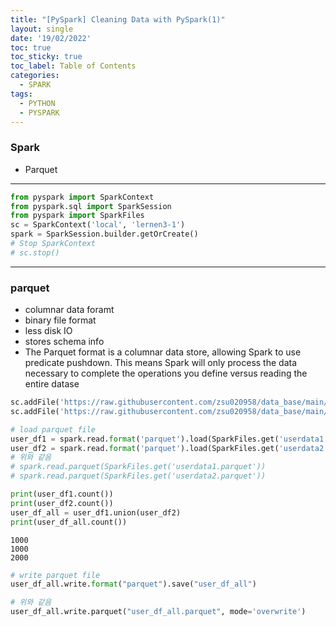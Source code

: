 ```yaml
---
title: "[PySpark] Cleaning Data with PySpark(1)"
layout: single
date: '19/02/2022'
toc: true
toc_sticky: true
toc_label: Table of Contents
categories:
  - SPARK
tags:
  - PYTHON
  - PYSPARK
---
```


### Spark
* Parquet

---


```python
from pyspark import SparkContext
from pyspark.sql import SparkSession
from pyspark import SparkFiles
sc = SparkContext('local', 'lernen3-1')
spark = SparkSession.builder.getOrCreate()
# Stop SparkContext
# sc.stop()
```

---

### parquet
* columnar data foramt
* binary file format
* less disk IO
* stores schema info
* The Parquet format is a columnar data store, allowing Spark to use predicate pushdown. This means Spark will only process the data necessary to complete the operations you define versus reading the entire datase


```python
sc.addFile('https://raw.githubusercontent.com/zsu020958/data_base/main/Python/cleaning_data_in_pyspark/userdata1.parquet')
sc.addFile('https://raw.githubusercontent.com/zsu020958/data_base/main/Python/cleaning_data_in_pyspark/userdata2.parquet')

# load parquet file
user_df1 = spark.read.format('parquet').load(SparkFiles.get('userdata1.parquet'))
user_df2 = spark.read.format('parquet').load(SparkFiles.get('userdata2.parquet'))
# 위와 같음
# spark.read.parquet(SparkFiles.get('userdata1.parquet'))
# spark.read.parquet(SparkFiles.get('userdata2.parquet'))
```

                                                                                    


```python
print(user_df1.count())
print(user_df2.count())
user_df_all = user_df1.union(user_df2)
print(user_df_all.count())
```

    1000
    1000
    2000



```python
# write parquet file
user_df_all.write.format("parquet").save("user_df_all")

# 위와 같음
user_df_all.write.parquet("user_df_all.parquet", mode='overwrite')
```

                                                                                    
